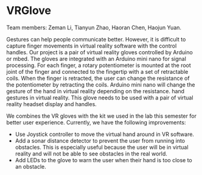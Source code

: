 # VRGlove
 
Team members: Zeman Li, Tianyun Zhao, Haoran Chen, Haojun Yuan.

Gestures can help people communicate better. However, it is difficult to capture finger movements in virtual reality software with the control handles. Our project is a pair of virtual reality gloves controlled by Arduino or mbed. The gloves are integrated with an Arduino mini nano for signal processing. For each finger, a rotary potentiometer is mounted at the root joint of the finger and connected to the fingertip with a set of retractable coils. When the finger is retracted, the user can change the resistance of the potentiometer by retracting the coils. Arduino mini nano will change the gesture of the hand in virtual reality depending on the resistance. hand gestures in virtual reality. This glove needs to be used with a pair of virtual reality headset display and handles.

We combines the VR gloves with the kit we used in the lab this semester for better user experience. Currently, we have the following improvements:

- Use Joystick controller to move the virtual hand around in VR software.
- Add a sonar distance detector to prevent the user from running into obstacles. This is especially useful because the user will be in virtual reality and will not be able to see obstacles in the real world.
- Add LEDs to the glove to warn the user when their hand is too close to an obstacle.
